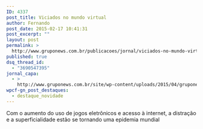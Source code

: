```yaml
---
ID: 4337
post_title: Viciados no mundo virtual
author: Fernando
post_date: 2015-02-17 10:41:31
post_excerpt: ""
layout: post
permalink: >
  http://www.gruponews.com.br/publicacoes/jornal/viciados-no-mundo-virtual
published: true
dsq_thread_id:
  - "3690547395"
jornal_capa:
  - >
    http://www.gruponews.com.br/site/wp-content/uploads/2015/04/gruponews-fevereiro-2015-1.jpg
wpcf-gn_post_destaques:
  - destaque_novidade
---
```

Com o aumento do uso de jogos eletrônicos e acesso à internet, a distração e a superficialidade estão se tornando uma epidemia mundial
